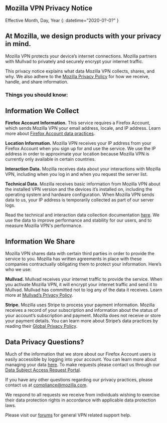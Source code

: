 ## <span class="privacy-header-firefox">Mozilla VPN</span> <span class="privacy-header-policy">Privacy Notice</span>

Effective Month, Day, Year
{: datetime="2020-0?-0?" }

## At Mozilla, we design products with your privacy in mind.

Mozilla VPN protects your device’s internet connections. Mozilla partners with Mullvad to privately and securely encrypt your internet traffic.

This privacy notice explains what data Mozilla VPN collects, shares, and why. We also adhere to the [Mozilla Privacy Policy](https://www.mozilla.org/en-US/privacy/) for how we receive, handle, and share information.

### Things you should know:

## Information We Collect

__Firefox Account Information.__ This service requires a Firefox Account, which sends Mozilla VPN your email address, locale, and IP address. Learn more about [Firefox Account data practices](https://www.mozilla.org/en-US/privacy/firefox/#firefox-accounts-join-firefox).

__Location Information.__ Mozilla VPN receives your IP address from your Firefox Account when you sign up for and use the service. We use the IP address in order to approximate your location because Mozilla VPN is currently only available in certain countries.

__Interaction Data.__ Mozilla receives data about your interactions with Mozilla VPN, including when you log in and when you request the server list.

__Technical Data.__ Mozilla receives basic information from Mozilla VPN about the installed VPN version and the devices it’s installed on, including the operating system and hardware configuration. When Mozilla VPN sends data to us, your IP address is temporarily collected as part of our server logs.

Read the technical and interaction data collection documentation [here](https://guardian-docs.herokuapp.com/api/swagger/#/). We use the data to improve performance and stability for our users, and to measure Mozilla VPN's performance.

## Information We Share

Mozilla VPN shares data with certain third parties in order to provide the service to you. Mozilla has written agreements in place with these companies contractually obligating them to protect your information. Here’s who we use:  

__Mullvad.__ Mullvad receives your internet traffic to provide the service. When you activate Mozilla VPN, it will encrypt your internet traffic and send it to Mullvad. Mullvad has committed not to log any of the data it receives. Learn more at [Mullvad’s Privacy Policy](https://mullvad.net/help/no-logging-data-policy/).

__Stripe.__ Mozilla uses Stripe to process your payment information. Mozilla receives a record of your subscription and information about the status of your account’s subscription and payment. Mozilla does not receive or store your payment details. You can learn more about Stripe’s data practices by reading their [Global Privacy Policy](https://stripe.com/privacy).

## Data Privacy Questions?

Much of the information that we store about our Firefox Account users is easily accessible by logging into your account. You can learn more about  managing your data [here](https://support.mozilla.org/en-US/products/privacy-and-security/user-control). To make requests please contact us through our [Data Subject Access Request Portal](https://privacyportal.onetrust.com/webform/1350748f-7139-405c-8188-22740b3b5587/4ba08202-2ede-4934-a89e-f0b0870f95f0). 

If you have any other questions regarding our privacy practices, please contact us at compliance@mozilla.com.

We respond to all requests we receive from individuals wishing to exercise their data protection rights in accordance with applicable data protection laws.

Please visit our [forums](https://support.mozilla.org/en-US/) for general VPN related support help.
